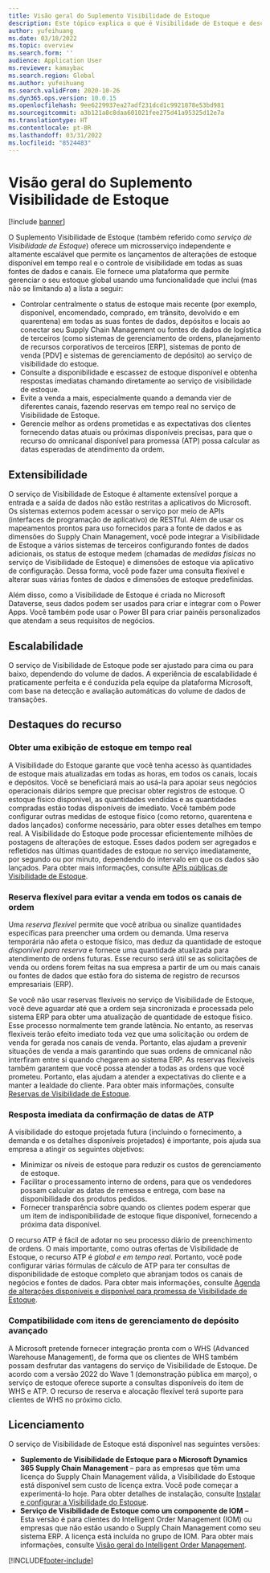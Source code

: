 ```yaml
---
title: Visão geral do Suplemento Visibilidade de Estoque
description: Este tópico explica o que é Visibilidade de Estoque e descreve seus recursos.
author: yufeihuang
ms.date: 03/18/2022
ms.topic: overview
ms.search.form: ''
audience: Application User
ms.reviewer: kamaybac
ms.search.region: Global
ms.author: yufeihuang
ms.search.validFrom: 2020-10-26
ms.dyn365.ops.version: 10.0.15
ms.openlocfilehash: 9ee6229937ea27adf231dcd1c9921878e53bd981
ms.sourcegitcommit: a3b121a8c8daa601021fee275d41a95325d12e7a
ms.translationtype: HT
ms.contentlocale: pt-BR
ms.lasthandoff: 03/31/2022
ms.locfileid: "8524483"
---
```

# <a name="inventory-visibility-add-in-overview"></a>Visão geral do Suplemento Visibilidade de Estoque

[!include [banner](../includes/banner.md)]

O Suplemento Visibilidade de Estoque (também referido como *serviço de Visibilidade de Estoque*) oferece um microsserviço independente e altamente escalável que permite os lançamentos de alterações de estoque disponível em tempo real e o controle de visibilidade em todas as suas fontes de dados e canais. Ele fornece uma plataforma que permite gerenciar o seu estoque global usando uma funcionalidade que inclui (mas não se limitando a) a lista a seguir:

- Controlar centralmente o status de estoque mais recente (por exemplo, disponível, encomendado, comprado, em trânsito, devolvido e em quarentena) em todas as suas fontes de dados, depósitos e locais ao conectar seu Supply Chain Management ou fontes de dados de logística de terceiros (como sistemas de gerenciamento de ordens, planejamento de recursos corporativos de terceiros \[ERP\], sistemas de ponto de venda \[PDV\] e sistemas de gerenciamento de depósito) ao serviço de visibilidade do estoque.
- Consulte a disponibilidade e escassez de estoque disponível e obtenha respostas imediatas chamando diretamente ao serviço de visibilidade de estoque.
- Evite a venda a mais, especialmente quando a demanda vier de diferentes canais, fazendo reservas em tempo real no serviço de Visibilidade de Estoque.
- Gerencie melhor as ordens prometidas e as expectativas dos clientes fornecendo datas atuais ou próximas disponíveis precisas, para que o recurso do omnicanal disponível para promessa (ATP) possa calcular as datas esperadas de atendimento da ordem.

## <a name="extensibility"></a>Extensibilidade

O serviço de Visibilidade de Estoque é altamente extensível porque a entrada e a saída de dados não estão restritas a aplicativos do Microsoft. Os sistemas externos podem acessar o serviço por meio de APIs (interfaces de programação de aplicativo) de RESTful. Além de usar os mapeamentos prontos para uso fornecidos para a fonte de dados e as dimensões do Supply Chain Management, você pode integrar a Visibilidade de Estoque a vários sistemas de terceiros configurando fontes de dados adicionais, os status de estoque medem (chamadas de *medidas físicas* no serviço de Visibilidade de Estoque) e dimensões de estoque via aplicativo de configuração. Dessa forma, você pode fazer uma consulta flexível e alterar suas várias fontes de dados e dimensões de estoque predefinidas.

Além disso, como a Visibilidade de Estoque é criada no Microsoft Dataverse, seus dados podem ser usados para criar e integrar com o Power Apps. Você também pode usar o Power BI para criar painéis personalizados que atendam a seus requisitos de negócios.

## <a name="scalability"></a>Escalabilidade

O serviço de Visibilidade de Estoque pode ser ajustado para cima ou para baixo, dependendo do volume de dados. A experiência de escalabilidade é praticamente perfeita e é conduzida pela equipe da plataforma Microsoft, com base na detecção e avaliação automáticas do volume de dados de transações.

## <a name="feature-highlights"></a>Destaques do recurso

### <a name="get-a-global-view-of-real-time-inventory"></a>Obter uma exibição de estoque em tempo real

A Visibilidade do Estoque garante que você tenha acesso às quantidades de estoque mais atualizadas em todas as horas, em todos os canais, locais e depósitos. Você se beneficiará mais ao usá-la para apoiar seus negócios operacionais diários sempre que precisar obter registros de estoque. O estoque físico disponível, as quantidades vendidas e as quantidades compradas estão todas disponíveis de imediato. Você também pode configurar outras medidas de estoque físico (como retorno, quarentena e dados lançados) conforme necessário, para obter esses detalhes em tempo real. A Visibilidade do Estoque pode processar eficientemente milhões de postagens de alterações de estoque. Esses dados podem ser agregados e refletidos nas últimas quantidades de estoque no serviço imediatamente, por segundo ou por minuto, dependendo do intervalo em que os dados são lançados. Para obter mais informações, consulte [APIs públicas de Visibilidade de Estoque](inventory-visibility-api.md).

### <a name="soft-reservation-to-avoid-overselling-across-all-order-channels"></a>Reserva flexível para evitar a venda em todos os canais de ordem

Uma *reserva flexível* permite que você atribua ou sinalize quantidades específicas para preencher uma ordem ou demanda. Uma reserva temporária não afeta o estoque físico, mas deduz da quantidade de estoque *disponível para reserva* e fornece uma quantidade atualizada para atendimento de ordens futuras. Esse recurso será útil se as solicitações de venda ou ordens forem feitas na sua empresa a partir de um ou mais canais ou fontes de dados que estão fora do sistema de registro de recursos empresariais (ERP).

Se você não usar reservas flexíveis no serviço de Visibilidade de Estoque, você deve aguardar até que a ordem seja sincronizada e processada pelo sistema ERP para obter uma atualização de quantidade de estoque físico. Esse processo normalmente tem grande latência. No entanto, as reservas flexíveis terão efeito imediato toda vez que uma solicitação ou ordem de venda for gerada nos canais de venda. Portanto, elas ajudam a prevenir situações de venda a mais garantindo que suas ordens de omnicanal não interfiram entre si quando chegarem ao sistema ERP. As reservas flexíveis também garantem que você possa atender a todas as ordens que você prometeu. Portanto, elas ajudam a atender a expectativas do cliente e a manter a lealdade do cliente. Para obter mais informações, consulte [Reservas de Visibilidade de Estoque](inventory-visibility-reservations.md).

### <a name="immediate-response-of-atp-dates-confirmation"></a>Resposta imediata da confirmação de datas de ATP

A visibilidade do estoque projetada futura (incluindo o fornecimento, a demanda e os detalhes disponíveis projetados) é importante, pois ajuda sua empresa a atingir os seguintes objetivos:

- Minimizar os níveis de estoque para reduzir os custos de gerenciamento de estoque.
- Facilitar o processamento interno de ordens, para que os vendedores possam calcular as datas de remessa e entrega, com base na disponibilidade dos produtos pedidos.
- Fornecer transparência sobre quando os clientes podem esperar que um item de indisponibilidade de estoque fique disponível, fornecendo a próxima data disponível.

O recurso ATP é fácil de adotar no seu processo diário de preenchimento de ordens. O mais importante, como outras ofertas de Visibilidade de Estoque, o recurso ATP é *global e em tempo real*. Portanto, você pode configurar várias fórmulas de cálculo de ATP para ter consultas de disponibilidade de estoque completo que abranjam todos os canais de negócios e fontes de dados. Para obter mais informações, consulte [Agenda de alterações disponíveis e disponível para promessa de Visibilidade de Estoque](inventory-visibility-available-to-promise.md).

### <a name="compatibility-with-advanced-warehouse-management-items"></a>Compatibilidade com itens de gerenciamento de depósito avançado

A Microsoft pretende fornecer integração pronta com o WHS (Advanced Warehouse Management), de forma que os clientes de WHS também possam desfrutar das vantagens do serviço de Visibilidade de Estoque. De acordo com a versão 2022 do Wave 1 (demonstração pública em março), o serviço de estoque oferece suporte a consultas disponíveis do item de WHS e ATP. O recurso de reserva e alocação flexível terá suporte para clientes de WHS no próximo ciclo. <!-- KFM: Add this link when target is published: For more information, see [Inventory Visibility support for WHS items](inventory-visibility-whs-support.md). -->

## <a name="licensing"></a>Licenciamento

O serviço de Visibilidade de Estoque está disponível nas seguintes versões:

- **Suplemento de Visibilidade de Estoque para o Microsoft Dynamics 365 Supply Chain Management** – para as empresas que têm uma licença do Supply Chain Management válida, a Visibilidade do Estoque está disponível sem custo de licença extra. Você pode começar a experimentá-lo hoje. Para obter detalhes de instalação, consulte [Instalar e configurar a Visibilidade do Estoque](inventory-visibility-setup.md).
- **Serviço de Visibilidade de Estoque como um componente de IOM** – Esta versão é para clientes do Intelligent Order Management (IOM) ou empresas que não estão usando o Supply Chain Management como seu sistema ERP. A licença está incluída no grupo de IOM. Para obter mais informações, consulte [Visão geral do Intelligent Order Management](/dynamics365/intelligent-order-management/overview).

[!INCLUDE[footer-include](../../includes/footer-banner.md)]
